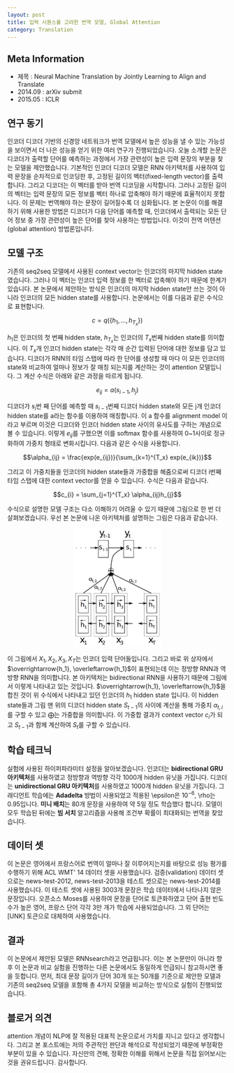 ```yaml
---
layout: post
title: 입력 시퀀스를 고려한 번역 모델, Global Attention
category: Translation
---
```


## Meta Information
* 제목 : Neural Machine Translation by Jointly Learning to Align and Translate
* 2014.09 : arXiv submit
* 2015.05 : ICLR

## 연구 동기
인코더 디코더 기반의 신경망 네트워크가 번역 모델에서 높은 성능을 낼 수 있는 가능성을 보이면서 더 나은 성능을 얻기 위한 여러 연구가 진행되었습니다.
오늘 소개할 논문은 디코더가 출력할 단어를 예측하는 과정에서 가장 관련성이 높은 입력 문장의 부분을 찾는 모델을 제안했습니다.
기본적인 인코더 디코더 모델은 RNN 아키텍처를 사용하여 입력 문장을 순차적으로 인코딩한 후, 고정된 길이의 벡터(fixed-length vector)를 출력합니다.
그리고 디코더는 이 벡터를 받아 번역 디코딩을 시작합니다.
그러나 고정된 길이의 벡터는 입력 문장의 모든 정보를 벡터 하나로 압축해야 하기 때문에 효율적이지 못합니다.
이 문제는 번역해야 하는 문장이 길어질수록 더 심화됩니다.
본 논문이 이를 해결하기 위해 사용한 방법은 디코더가 다음 단어를 예측할 때, 인코더에서 출력되는 모든 단어 정보 중 가장 관련성이 높은 단어를 찾아 사용하는 방법입니다.
이것이 전역 어텐션(global attention) 방법론입니다.

## 모델 구조
기존의 seq2seq 모델에서 사용된 context vector는 인코더의 마지막 hidden state였습니다.
그러나 이 벡터는 인코더 입력 정보를 한 벡터로 압축해야 하기 때문에 한계가 있습니다.
본 논문에서 제안하는 방식은 인코더의 마지막 hidden state만 쓰는 것이 아니라 인코더의 모든 hidden state를 사용합니다.
논문에서는 이를 다음과 같은 수식으로 표현합니다.

$$c = q(\{h_1,...,h_{T_x}\})$$

$h_1$은 인코더의 첫 번째 hidden state, $h_{T_x}$는 인코더의 $T_x$번째 hidden state를 의미합니다.
이 $T_x$개 인코더 hidden state는 각각 매 순간 입력된 단어에 대한 정보를 담고 있습니다.
디코더가 RNN의 타임 스탭에 따라 한 단어를 생성할 때 마다 이 모든 인코더의 state와 비교하여 얼마나 정보가 잘 매칭 되는지를 계산하는 것이 attention 모델입니다.
그 계산 수식은 아래와 같은 과정을 따르게 됩니다.

$$e_{ij} = a(s_{i-1}, h_j)$$

디코더가 $s_i$번 째 단어를 예측할 때 $s_{i-1}$번째 디코더 hidden state와 모든 j개 인코더 hidden state를 a라는 함수를 이용하여 매칭합니다.
이 a 함수를 alignment model 이라고 부르며 이것은 디코더와 인코더 hidden state 사이의 유사도를 구하는 개념으로 볼 수 있습니다.
이렇게 $e_{ij}$를 구했으면 이를 softmax 함수를 사용하여 0~1사이로 정규화하여 가중치 형태로 변화시킵니다.
다음과 같은 수식을 사용합니다.

$$\alpha_{ij} = \frac{exp(e_{ij})}{\sum_{k=1}^{T_x} exp(e_{ik})}$$

그리고 이 가중치들을 인코더의 hidden state들과 가중합을 해줌으로써 디코더 i번째 타임 스탭에 대한 context vector를 얻을 수 있습니다.
수식은 다음과 같습니다.

$$c_{i} = \sum_{j=1}^{T_x} \alpha_{ij}h_{j}$$

수식으로 설명한 모델 구조는 다소 이해하기 어려울 수 있기 때문에 그림으로 한 번 더 살펴보겠습니다.
우선 본 논문에 나온 아키텍처를 설명하는 그림은 다음과 같습니다.

<center>
<img src="/public/img/global-attention-figure1.JPG" width="40%" alt="Figure1 of Neural Machine Translation by Jointly Learning to Align and Translate">
</center>

이 그림에서 $X_1, X_2, X_3, X_T$는 인코더 입력 단어들입니다.
그리고 바로 위 상자에서 $\overrightarrow{h_1}, \overleftarrow{h_1}$이 표현되는데 이는 정방향 RNN과 역방향 RNN을 의미합니다.
본 아키텍처는 bidirectional RNN을 사용하기 때문에 그림에서 이렇게 나타내고 있는 것입니다.
$\overrightarrow{h_1}, \overleftarrow{h_1}$을 합친 것이 위 수식에서 나타내고 있던 인코더의 $h_1$ hidden state 입니다.
이 hidden state들과 그림 맨 위의 디코더 hidden state $S_{t-1}$의 사이에 계산을 통해 가중치 $\alpha_{t,i}$를 구할 수 있고 $\bigoplus$는 가중합을 의미합니다.
이 가중합 결과가 context vector $c_i$가 되고 $S_{t-1}$과 함께 계산하여 $S_t$를 구할 수 있습니다.

## 학습 테크닉
실험에 사용된 하이퍼파라미터 설정을 알아보겠습니다.
인코더는 **bidirectional GRU 아키텍처**를 사용하였고 정방향과 역방향 각각 1000개 hidden 유닛을 가집니다.
디코더는 **unidirectional GRU 아키텍처**를 사용하였고 1000개 hidden 유닛을 가집니다.
그래디언트 학습에는 **Adadelta** 방법이 사용되었고 적용된 \epsilon은 $10^{-6}$, \rho는 0.95입니다.
**미니 배치**는 80개 문장을 사용하여 약 5일 정도 학습했다 합니다.
모델이 모두 학습된 뒤에는 **빔 서치** 알고리즘을 사용해 조건부 확률이 최대화되는 번역을 찾았습니다.

## 데이터 셋
이 논문은 영어에서 프랑스어로 번역이 얼마나 잘 이루어지는지를 바탕으로 성능 평가를 수행하기 위해 ACL WMT' 14 데이터 셋을 사용했습니다.
검증(validation) 데이터 셋으로는 news-test-2012, news-test-2013을 테스트 셋으로는 news-test-2014를 사용했습니다.
이 테스트 셋에 사용된 3003개 문장은 학습 데이터에서 나타나지 않은 문장입니다.
오픈소스 Moses를 사용하여 문장을 단어로 토큰화하였고 단어 출현 빈도수가 높은 영어, 프랑스 단어 각각 3만 개가 학습에 사용되었습니다.
그 외 단어는 \[UNK\] 토큰으로 대체하여 사용했습니다.

## 결과
이 논문에서 제안된 모델은 RNNsearch라고 언급됩니다.
이는 본 논문만이 아니라 향후 이 논문과 비교 실험을 진행하는 다른 논문에서도 동일하게 언급되니 참고하시면 좋을 듯합니다.
먼저, 최대 문장 길이가 단어 30개 또는 50개를 기준으로 제안한 모델과 기존의 seq2seq 모델을 포함해 총 4가지 모델을 비교하는 방식으로 실험이 진행되었습니다.


## 블로거 의견
attention 개념이 NLP에 잘 적용된 대표적 논문으로서 가치를 지니고 있다고 생각합니다.
그리고 본 포스트에는 저의 주관적인 판단과 해석으로 작성되었기 때문에 부정확한 부분이 있을 수 있습니다.
자신만의 견해, 정확한 이해를 위해서 논문을 직접 읽어보시는 것을 권유드립니다.
감사합니다.
